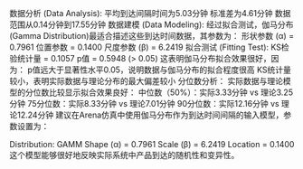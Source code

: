 数据分析 (Data Analysis):
平均到达间隔时间为5.03分钟
标准差为4.61分钟
数据范围从0.14分钟到17.55分钟
数据建模 (Data Modeling): 经过拟合测试，伽马分布(Gamma Distribution)最适合描述这些到达时间数据，其参数为：
形状参数 (α) = 0.7961
位置参数 = 0.1400
尺度参数 (β) = 6.2419
拟合测试 (Fitting Test):
KS检验统计量 = 0.1057
p值 = 0.5948 (> 0.05) 这表明伽马分布拟合效果很好，因为：
p值远大于显著性水平0.05，说明数据与伽马分布的拟合程度很高
KS统计量较小，表明实际数据与理论分布的最大偏差较小
分位数分析： 实际数据与理论模型的分位数比较显示拟合效果良好：
中位数（50%）：实际3.33分钟 vs 理论3.25分钟
75分位数：实际8.33分钟 vs 理论7.01分钟
90分位数：实际12.16分钟 vs 理论12.24分钟
建议在Arena仿真中使用伽马分布作为到达时间间隔的输入模型，参数设置为：

Distribution: GAMM
Shape (α) = 0.7961
Scale (β) = 6.2419
Location = 0.1400
这个模型能够很好地反映实际系统中产品到达的随机性和变异性。